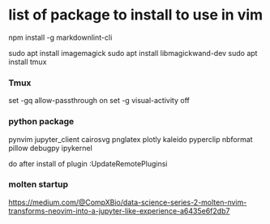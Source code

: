 # list of package to install to use in vim 

npm install -g markdownlint-cli

sudo apt install imagemagick
sudo apt install libmagickwand-dev
sudo apt install tmux 


### Tmux 
set -gq allow-passthrough on
set -g visual-activity off

### python package 
pynvim
jupyter_client
cairosvg
pnglatex
plotly
kaleido
pyperclip
nbformat
pillow
debugpy
ipykernel

do after install of plugin 
:UpdateRemotePluginsi

### molten startup 
https://medium.com/@CompXBio/data-science-series-2-molten-nvim-transforms-neovim-into-a-jupyter-like-experience-a6435e6f2db7
